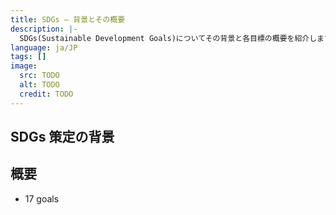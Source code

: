 ```yaml
---
title: SDGs — 背景とその概要
description: |-
  SDGs(Sustainable Development Goals)についてその背景と各目標の概要を紹介します。
language: ja/JP
tags: []
image:
  src: TODO
  alt: TODO
  credit: TODO
---
```


## SDGs 策定の背景

## 概要

- 17 goals
